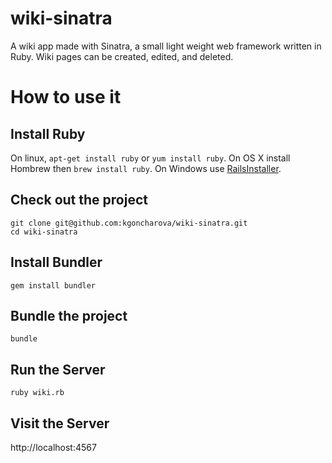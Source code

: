 # wiki-sinatra

A wiki app made with Sinatra, a small light weight web framework written in Ruby. 
Wiki pages can be created, edited, and deleted.

# How to use it

## Install Ruby
On linux, `apt-get install ruby` or `yum install ruby`. On OS X install Hombrew then `brew install ruby`. 
On Windows use [RailsInstaller](http://railsinstaller.org/en).

## Check out the project

```
git clone git@github.com:kgoncharova/wiki-sinatra.git 
cd wiki-sinatra
```

## Install Bundler
```
gem install bundler
```

## Bundle the project
```
bundle
```

## Run the Server
```
ruby wiki.rb
```

## Visit the Server
http://localhost:4567

